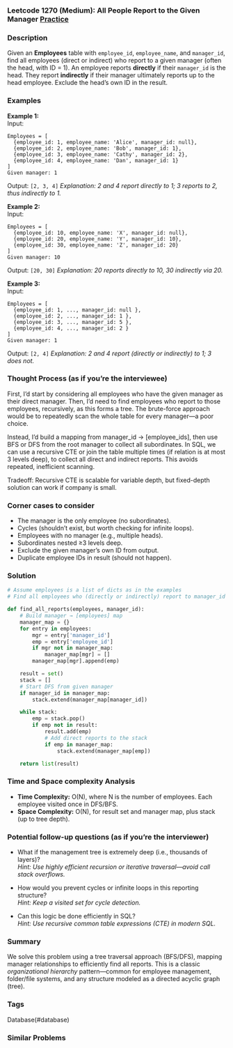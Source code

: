 ### Leetcode 1270 (Medium): All People Report to the Given Manager [Practice](https://leetcode.com/problems/all-people-report-to-the-given-manager)

### Description  
Given an **Employees** table with `employee_id`, `employee_name`, and `manager_id`, find all employees (direct or indirect) who report to a given manager (often the head, with ID = 1). An employee reports **directly** if their `manager_id` is the head. They report **indirectly** if their manager ultimately reports up to the head employee. Exclude the head’s own ID in the result.

### Examples  

**Example 1:**  
Input: 
```
Employees = [
  {employee_id: 1, employee_name: 'Alice', manager_id: null},
  {employee_id: 2, employee_name: 'Bob', manager_id: 1},
  {employee_id: 3, employee_name: 'Cathy', manager_id: 2},
  {employee_id: 4, employee_name: 'Dan', manager_id: 1}
]
Given manager: 1
```
Output: `[2, 3, 4]`
*Explanation: 2 and 4 report directly to 1; 3 reports to 2, thus indirectly to 1.*

**Example 2:**  
Input: 
```
Employees = [
  {employee_id: 10, employee_name: 'X', manager_id: null},
  {employee_id: 20, employee_name: 'Y', manager_id: 10},
  {employee_id: 30, employee_name: 'Z', manager_id: 20}
]
Given manager: 10
```
Output: `[20, 30]`
*Explanation: 20 reports directly to 10, 30 indirectly via 20.*

**Example 3:**  
Input: 
```
Employees = [
  {employee_id: 1, ..., manager_id: null },
  {employee_id: 2, ..., manager_id: 1 },
  {employee_id: 3, ..., manager_id: 5 },
  {employee_id: 4, ..., manager_id: 2 }
]
Given manager: 1
```
Output: `[2, 4]`
*Explanation: 2 and 4 report (directly or indirectly) to 1; 3 does not.*


### Thought Process (as if you’re the interviewee)  
First, I’d start by considering all employees who have the given manager as their direct manager. Then, I’d need to find employees who report to those employees, recursively, as this forms a tree. The brute-force approach would be to repeatedly scan the whole table for every manager—a poor choice.

Instead, I’d build a mapping from manager_id → [employee_ids], then use BFS or DFS from the root manager to collect all subordinates. In SQL, we can use a recursive CTE or join the table multiple times (if relation is at most 3 levels deep), to collect all direct and indirect reports. This avoids repeated, inefficient scanning.

Tradeoff: Recursive CTE is scalable for variable depth, but fixed-depth solution can work if company is small.


### Corner cases to consider  
- The manager is the only employee (no subordinates).
- Cycles (shouldn’t exist, but worth checking for infinite loops).
- Employees with no manager (e.g., multiple heads).
- Subordinates nested ≥3 levels deep.
- Exclude the given manager’s own ID from output.
- Duplicate employee IDs in result (should not happen).


### Solution

```python
# Assume employees is a list of dicts as in the examples
# Find all employees who (directly or indirectly) report to manager_id

def find_all_reports(employees, manager_id):
    # Build manager → [employees] map
    manager_map = {}
    for entry in employees:
        mgr = entry['manager_id']
        emp = entry['employee_id']
        if mgr not in manager_map:
            manager_map[mgr] = []
        manager_map[mgr].append(emp)

    result = set()
    stack = []
    # Start DFS from given manager
    if manager_id in manager_map:
        stack.extend(manager_map[manager_id])

    while stack:
        emp = stack.pop()
        if emp not in result:
            result.add(emp)
            # Add direct reports to the stack
            if emp in manager_map:
                stack.extend(manager_map[emp])

    return list(result)
```

### Time and Space complexity Analysis  

- **Time Complexity:** O(N), where N is the number of employees. Each employee visited once in DFS/BFS.
- **Space Complexity:** O(N), for result set and manager map, plus stack (up to tree depth).


### Potential follow-up questions (as if you’re the interviewer)  

- What if the management tree is extremely deep (i.e., thousands of layers)?  
  *Hint: Use highly efficient recursion or iterative traversal—avoid call stack overflows.*

- How would you prevent cycles or infinite loops in this reporting structure?  
  *Hint: Keep a visited set for cycle detection.*

- Can this logic be done efficiently in SQL?  
  *Hint: Use recursive common table expressions (CTE) in modern SQL.*

### Summary
We solve this problem using a tree traversal approach (BFS/DFS), mapping manager relationships to efficiently find all reports. This is a classic *organizational hierarchy* pattern—common for employee management, folder/file systems, and any structure modeled as a directed acyclic graph (tree).

### Tags
Database(#database)

### Similar Problems
